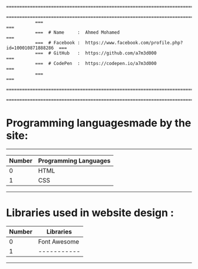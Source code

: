               ===============================================================================                 
               ===============================================================================
               ===                                                                         ===
               ===  # Name     :  Ahmed Mohamed                                            ===
               ===  # Facebook :  https://www.facebook.com/profile.php?id=100010871888286  ===
               ===  # GitHub   :  https://github.com/a7m3d000                              ===
               ===  # CodePen  :  https://codepen.io/a7m3d000                              ===
               ===                                                                         ===
               ===============================================================================
               ===============================================================================




# Programming languages ​​made by the site:
---

Number  |  Programming Languages
------- |  ---------------------
0       |  HTML
1       |  CSS
--------------------------------



# Libraries used in website design :
Number  |  Libraries
------- |  ---------------------
0       |  Font Awesome
1       |  -----------
--------------------------------

